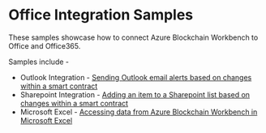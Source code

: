 Office Integration Samples
===========================

These samples showcase how to connect Azure Blockchain Workbench to Office and Office365.

Samples include - 
 * Outlook Integration - [Sending Outlook email alerts based on changes within a smart contract](Outlook\TriggerOutlookEmailAlertBasedOnContractStateAfterASpecificContractAction.md)
 * Sharepoint Integration - [Adding an item to a Sharepoint list based on changes within a smart contract](SharePoint\TriggerSharepointCreateItemBasedOnContractStateAfterASpecificContractAction.md)
 * Microsoft Excel - [Accessing data from Azure Blockchain Workbench in Microsoft Excel](Excel\AccessWorkbenchDataInMicrosoftExcel.md)
